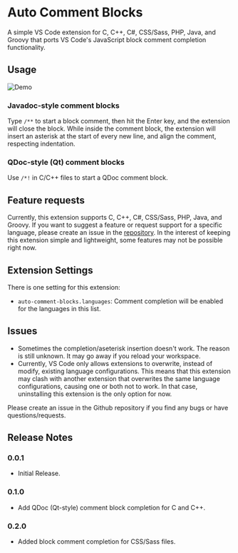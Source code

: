 # Auto Comment Blocks

A simple VS Code extension for C, C++, C#, CSS/Sass, PHP, Java, and Groovy that ports VS Code's JavaScript block comment completion functionality.

## Usage
![Demo](https://raw.githubusercontent.com/kevinkyang/auto-comment-blocks/master/img/demo.gif)

### Javadoc-style comment blocks
Type `/**` to start a block comment, then hit the Enter key, and the extension will close the block. While inside the comment block, the extension will insert an asterisk at the start of every new line, and align the comment, respecting indentation.

### QDoc-style (Qt) comment blocks
Use `/*!` in C/C++ files to start a QDoc comment block.

## Feature requests
Currently, this extension supports C, C++, C#, CSS/Sass, PHP, Java, and Groovy. If you want to suggest a feature or request support for a specific language, please create an issue in the [repository](https://github.com/kevinkyang/auto-comment-blocks/issues). In the interest of keeping this extension simple and lightweight, some features may not be possible right now.

## Extension Settings

There is one setting for this extension:

* `auto-comment-blocks.languages`: Comment completion will be enabled for the languages in this list. 

## Issues

* Sometimes the completion/aseterisk insertion doesn't work. The reason is still unknown. It may go away if you reload your workspace.
* Currently, VS Code only allows extensions to overwrite, instead of modify, existing language configurations. This means that this extension may clash with another extension that overwrites the same language configurations, causing one or both not to work. In that case, uninstalling this extension is the only option for now.

Please create an issue in the Github repository if you find any bugs or have questions/requests.

## Release Notes

### 0.0.1
- Initial Release.

### 0.1.0
- Add QDoc (Qt-style) comment block completion for C and C++.

### 0.2.0
- Added block comment completion for CSS/Sass files.